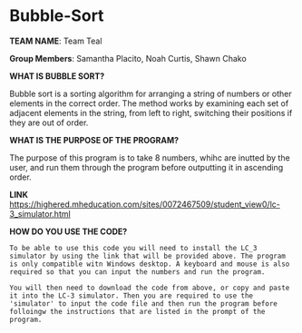 # Bubble-Sort

**TEAM NAME**: Team Teal


**Group Members**: Samantha Placito, Noah Curtis, Shawn Chako


**WHAT IS BUBBLE SORT?**

  Bubble sort is a sorting algorithm for arranging a string of numbers or other elements in the correct order. The method works by examining each set of adjacent elements in the string, from left to right, switching their positions if they are out of order.
  
**WHAT IS THE PURPOSE OF THE PROGRAM?**

  The purpose of this program is to take 8 numbers, whihc are inutted by the user, and run them through the program before outputting it in ascending order. 
  

**LINK**
https://highered.mheducation.com/sites/0072467509/student_view0/lc-3_simulator.html

 **HOW DO YOU USE THE CODE?**
  
    To be able to use this code you will need to install the LC_3 simulator by using the link that will be provided above. The program is only compatible witn Windows desktop. A keyboard and mouse is also required so that you can input the numbers and run the program. 
    
    You will then need to download the code from above, or copy and paste it into the LC-3 simulator. Then you are required to use the 'simulator' to input the code file and then run the program before folloingw the instructions that are listed in the prompt of the program.

